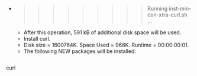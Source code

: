 * >>>>>>>>> Running inst-min-con-xtra-curl.sh ...
  * After this operation, 591 kB of additional disk space will be used.
  * Install curl.
  * Disk size = 1600764K. Space Used = 968K. Runtime = 00:00:00:01.
  * The following NEW packages will be installed:
  ```bash
curl
  ```
